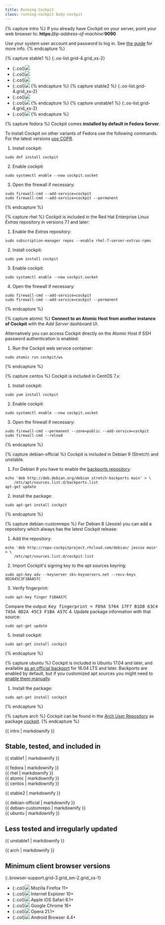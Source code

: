 ```yaml
---
title: Running Cockpit
class: running-cockpit body-cockpit
---
```


{% capture intro %}
If you already have Cockpit on your server, point your web browser to:
**https://**_ip-address-of-machine_**:9090**

Use your system user account and password to log in. See [the guide](guide/latest/guide.html) for more info.
{% endcapture %}


{% capture stable1 %}
{:.os-list.grid-4.grid_xs-2}
- {:.col}[![](/images/site/os-fedora.svg)](#fedora)
- {:.col}[![](/images/site/os-rhel.svg)](#rhel)
- {:.col}[![](/images/site/os-atomic.svg)](#atomic)
- {:.col}[![](/images/site/os-centos.svg)](#centos)
{% endcapture %}
{% capture stable2 %}
{:.os-list.grid-4.grid_xs-2}
- {:.col}[![](/images/site/os-debian.svg)](#debian)
- {:.col}[![](/images/site/os-ubuntu.svg)](#ubuntu)
{% endcapture %}
{% capture unstable1 %}
{:.os-list.grid-4.grid_xs-2}
- {:.col}[![](/images/site/os-archlinux.svg)](#arch)
{% endcapture %}


{% capture fedora %}
Cockpit comes **installed by default in Fedora Server**.

To install Cockpit on other variants of Fedora use the following commands. For the latest versions [use COPR](https://copr.fedoraproject.org/coprs/g/cockpit/cockpit-preview/).

1. Install cockpit: 
```
sudo dnf install cockpit
```
2. Enable cockpit: 
```
sudo systemctl enable --now cockpit.socket
```
3. Open the firewall if necessary:
```
sudo firewall-cmd --add-service=cockpit
sudo firewall-cmd --add-service=cockpit --permanent
```
{% endcapture %}


{% capture rhel %}
Cockpit is included in the Red Hat Enterprise Linux _Extras_ repository in versions 7.1 and later:

1. Enable the _Extras_ repository: 
```
sudo subscription-manager repos --enable rhel-7-server-extras-rpms
```
2. Install cockpit: 
```
sudo yum install cockpit
```
3. Enable cockpit: 
```
sudo systemctl enable --now cockpit.socket
```
4. Open the firewall if necessary:
```
sudo firewall-cmd --add-service=cockpit
sudo firewall-cmd --add-service=cockpit --permanent
```
{% endcapture %}


{% capture atomic %}
**Connect to an Atomic Host from another instance of Cockpit** with the _Add Server_ dashboard UI.

Alternatively you can access Cockpit directly on the Atomic Host if SSH password authentication is enabled:

1. Run the Cockpit web service container: 
```
sudo atomic run cockpit/ws
```
{% endcapture %}


{% capture centos %}
Cockpit is included in CentOS 7.x:

1. Install cockpit: 
```
sudo yum install cockpit
```
2. Enable cockpit: 
```
sudo systemctl enable --now cockpit.socket
```
3. Open the firewall if necessary:
```
sudo firewall-cmd --permanent --zone=public --add-service=cockpit
sudo firewall-cmd --reload
```
{% endcapture %}


{% capture debian-official %}
Cockpit is included in Debian 9 (Stretch) and unstable.

1. For Debian 9 you have to enable the [backports repository](https://backports.debian.org):
```
echo 'deb http://deb.debian.org/debian stretch-backports main' > \
    /etc/apt/sources.list.d/backports.list
apt-get update
```

2. Install the package:
```
sudo apt-get install cockpit
```
{% endcapture %}


{% capture debian-customrepo %}
For Debian 8 (Jessie) you can add a repository which always has the latest Cockpit release:

1. Add the repository:
```
echo 'deb http://repo-cockpitproject.rhcloud.com/debian/ jessie main' > \
    /etc/apt/sources.list.d/cockpit.list
```
2. Import Cockpit's signing key to the apt sources keyring:
```
sudo apt-key adv --keyserver sks-keyservers.net --recv-keys 0D2A45C3F1BAA57C
```
3. Verify fingerprint: 
```
sudo apt-key finger F1BAA57C
```
Compare the output: <tt>Key fingerprint = FD9A 5764 17F7 B1D8 63C4 7A5A 0D2A 45C3 F1BA A57C</tt>
4. Update package information with that source: 
```
sudo apt-get update
```
5. Install cockpit: 
```
sudo apt-get install cockpit
```
{% endcapture %}


{% capture ubuntu %}
Cockpit is included in Ubuntu 17.04 and later, and available [as an official backport](https://help.ubuntu.com/community/UbuntuBackports) for 16.04 LTS and later. Backports are enabled by default, but if you customized apt sources you might need to [enable them manually](https://help.ubuntu.com/community/UbuntuBackports#Enabling_Backports).

1. Install the package:

```
sudo apt-get install cockpit
```
{% endcapture %}


{% capture arch %}
Cockpit can be found in the [Arch User Repository](https://wiki.archlinux.org/index.php/Arch_User_Repository) as package [cockpit](https://aur.archlinux.org/packages/cockpit/). 
{% endcapture %}


{{ intro | markdownify }}

<div class="browser-header"><h2>Stable, tested, and included in</h2></div>

{{ stable1 | markdownify }}
<section id="fedora" class="os-instructions os-block stable">{{ fedora | markdownify }}</section>
<section id="rhel" class="os-instructions os-block stable">{{ rhel | markdownify }}</section>
<section id="atomic" class="os-instructions os-block stable">{{ atomic | markdownify }}</section>
<section id="centos" class="os-instructions os-block stable">{{ centos | markdownify }}</section>

{{ stable2 | markdownify }}
<section id="debian" class="os-instructions">
  <div class="os-block">{{ debian-official | markdownify }}</div>
  <div class="os-block">{{ debian-customrepo | markdownify }}</div>
</section>
<section id="ubuntu" class="os-instructions os-block">{{ ubuntu | markdownify }}</section>

<div class="browser-header"><h2>Less tested and irregularly updated</h2></div>

{{ unstable1 | markdownify }}
<section id="arch" class="os-instructions os-block">{{ arch | markdownify }}</section>


<div class="browser-header"><h2>Minimum client browser versions</h2></div>

{:.browser-support.grid-3.grid_sm-2.grid_xs-1}
- {:.col}![](/images/site/browser-firefox.svg) Mozilla Firefox 11+
- {:.col}![](/images/site/browser-explorer.svg) Internet Explorer 10+
- {:.col}![](/images/site/browser-ios.svg) Apple iOS Safari 6.1+
- {:.col}![](/images/site/browser-chrome.svg) Google Chrome 16+
- {:.col}![](/images/site/browser-opera.svg) Opera 21.1+
- {:.col}![](/images/site/browser-android.svg) Android Browser 4.4+

<script>
$(function(){
  var windowOffset = window.pageYOffset;

  var switchActive = function(location) {
    if (history.pushState) {
      $('html').addClass('pushState');
      $('a.active,section.active').removeClass('active');

      if (location.startsWith('#')) {
        $('a[href="' + location + '"]').addClass('active');
        $(location).addClass('active');
      }
    }
  };

  $('.os-list').on('click', 'a', function(ev){
    var hash = '',
        location = '';

    if (history.pushState) {
      hash = $(this).attr('href');

      if ($(hash).hasClass('active')) {
        location = window.location.pathname;
      } else {
        location = hash;
      };

      history.pushState(null, null, location);
      switchActive(location);
      ev.preventDefault();
    } else {
      windowOffset = window.pageYOffset;
    }
  });

  $(window).on('popstate', function(ev){
    switchActive(window.location.hash);
  });

  $(window).on('hashchange', function(ev){
    window.scroll(0, windowOffset);
    ev.preventDefault();
  });
});
</script>
